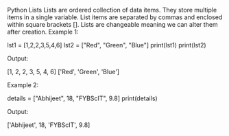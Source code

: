 Python Lists
Lists are ordered collection of data items.
They store multiple items in a single variable.
List items are separated by commas and enclosed within square brackets [].
Lists are changeable meaning we can alter them after creation.
Example 1:

lst1 = [1,2,2,3,5,4,6]
lst2 = ["Red", "Green", "Blue"]
print(lst1)
print(lst2)

Output:

[1, 2, 2, 3, 5, 4, 6]
['Red', 'Green', 'Blue']

Example 2:

details = ["Abhijeet", 18, "FYBScIT", 9.8]
print(details)

Output:

['Abhijeet', 18, 'FYBScIT', 9.8]